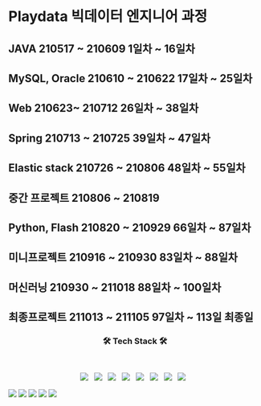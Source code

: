 # Playdata 빅데이터 엔지니어 과정

## JAVA 210517 ~ 210609 1일차 ~ 16일차 
## MySQL, Oracle 210610 ~ 210622 17일차 ~ 25일차
## Web 210623~ 210712 26일차 ~ 38일차  
## Spring 210713 ~ 210725 39일차 ~ 47일차
## Elastic stack 210726 ~ 210806 48일차 ~ 55일차 
## 중간 프로젝트 210806 ~ 210819 
## Python, Flash 210820 ~ 210929 66일차 ~ 87일차 
## 미니프로젝트 210916 ~ 210930 83일차 ~ 88일차 
## 머신러닝 210930 ~ 211018 88일차 ~ 100일차
## 최종프로젝트 211013 ~ 211105 97일차 ~ 113일 최종일 

<h3 align="center"><b>🛠 Tech Stack 🛠</b></h3>
</br>
<p align="center">
<img src="https://img.shields.io/badge/HTML5-E34F26?style=flat-square&logo=HTML5&logoColor=white"/></a> &nbsp
<img src="https://img.shields.io/badge/CSS3-1572B6?style=flat-square&logo=CSS3&logoColor=white"/></a> &nbsp
<img src="https://img.shields.io/badge/JavaScript-F7DF1E?style=flat-square&logo=JavaScript&logoColor=white"/></a> &nbsp
<img src="https://img.shields.io/badge/Node.js-339933?style=flat-square&logo=Node.js&logoColor=white"/></a> &nbsp
<img src="https://img.shields.io/badge/MongoDB-47A248?style=flat-square&logo=MongoDB&logoColor=white"/></a> &nbsp 
<img src="https://img.shields.io/badge/MySQL-4479A1?style=flat-square&logo=MySQL&logoColor=white"/></a> &nbsp 
<img src="https://img.shields.io/badge/c++-00599C?style=flat-square&logo=c%2B%2B&logoColor=white"/></a> &nbsp 
<img src="https://img.shields.io/badge/Amazon AWS-232F3E?style=flat-square&logo=Amazon%20AWS&logoColor=white"/></a> &nbsp </p>

<img src="https://img.shields.io/badge/Python-3766AB?style=flat-square&logo=Python&logoColor=white"/>
<img src="https://img.shields.io/badge/Java-3766AB?style=flat-square&logo=Java&logoColor=white"/> 
<img src="https://img.shields.io/badge/Javascript-3766AB?style=flat-square&logo=Javascript&logoColor=white"/> 
<img src="https://img.shields.io/badge/SpringBoot-3766AB?style=flat-square&logo=SpringBoot&logoColor=white"/>  
<img src="https://img.shields.io/badge/Flask-3766AB?style=flat-square&logo=Flask&logoColor=white"/> 


